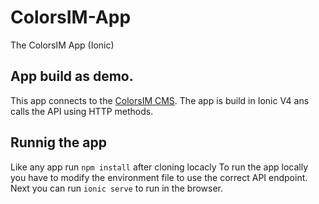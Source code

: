 # ColorsIM-App
The ColorsIM App (Ionic)

## App build as demo.

This app connects to the [ColorsIM CMS](https://github.com/rebelchris/ColorsIM-CMS).
The app is build in Ionic V4 ans calls the API using HTTP methods.

## Runnig the app

Like any app run `npm install` after cloning locacly
To run the app locally you have to modify the environment file to use the correct API endpoint.
Next you can run `ionic serve` to run in the browser.
